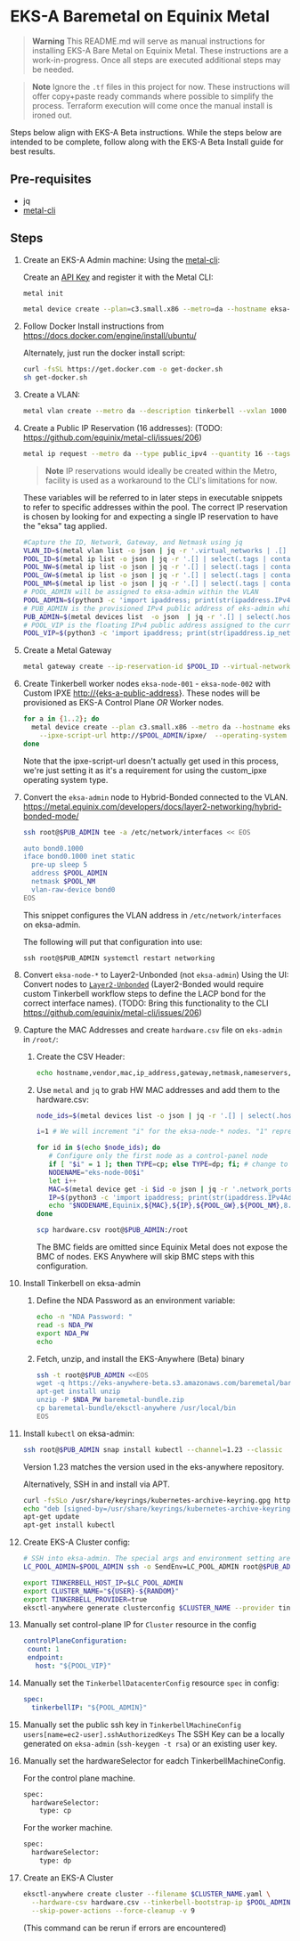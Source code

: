 # EKS-A Baremetal on Equinix Metal

> **Warning**
> This README.md will serve as manual instructions for installing EKS-A Bare Metal on Equinix Metal.  These instructions are a work-in-progress. Once all steps are executed additional steps may be needed.

> **Note**
> Ignore the `.tf` files in this project for now. These instructions will offer copy+paste ready commands where possible to simplify the process. Terraform execution will come once the manual install is ironed out.

Steps below align with EKS-A Beta instructions. While the steps below are intended to be complete, follow along with the EKS-A Beta Install guide for best results.

## Pre-requisites

- jq
- [metal-cli](https://github.com/equinix/metal-cli)

## Steps

1. Create an EKS-A Admin machine:
   Using the [metal-cli](https://github.com/equinix/metal-cli):

   Create an [API Key](https://console.equinix.com/users/-/api-keys) and register it with the Metal CLI:

   ```sh
   metal init
   ```

   ```sh
   metal device create --plan=c3.small.x86 --metro=da --hostname eksa-admin --operating-system ubuntu_20_04
   ```

1. Follow Docker Install instructions from <https://docs.docker.com/engine/install/ubuntu/>

    Alternately, just run the docker install script:

    ```sh
    curl -fsSL https://get.docker.com -o get-docker.sh
    sh get-docker.sh
    ```

1. Create a VLAN:

     ```sh
     metal vlan create --metro da --description tinkerbell --vxlan 1000
     ```

1. Create a Public IP Reservation (16 addresses): (TODO: <https://github.com/equinix/metal-cli/issues/206>)

     ```sh
     metal ip request --metro da --type public_ipv4 --quantity 16 --tags eksa
     ```

     > **Note**
     > IP reservations would ideally be created within the Metro, facility is used as a workaround to the CLI's limitations for now.

     These variables will be referred to in later steps in executable snippets to refer to specific addresses within the pool. The correct IP reservation is chosen by looking for and expecting a single IP reservation to have the "eksa" tag applied.

     ```sh
     #Capture the ID, Network, Gateway, and Netmask using jq
     VLAN_ID=$(metal vlan list -o json | jq -r '.virtual_networks | .[] | select(.vxlan == 1000) | .id')
     POOL_ID=$(metal ip list -o json | jq -r '.[] | select(.tags | contains(["eksa"]))? | .id')
     POOL_NW=$(metal ip list -o json | jq -r '.[] | select(.tags | contains(["eksa"]))? | .network')
     POOL_GW=$(metal ip list -o json | jq -r '.[] | select(.tags | contains(["eksa"]))? | .gateway')
     POOL_NM=$(metal ip list -o json | jq -r '.[] | select(.tags | contains(["eksa"]))? | .netmask')
     # POOL_ADMIN will be assigned to eksa-admin within the VLAN
     POOL_ADMIN=$(python3 -c 'import ipaddress; print(str(ipaddress.IPv4Address("'${POOL_GW}'")+1))')
     # PUB_ADMIN is the provisioned IPv4 public address of eks-admin which we can use with ssh
     PUB_ADMIN=$(metal devices list  -o json  | jq -r '.[] | select(.hostname=="eksa-admin") | .ip_addresses [] | select(contains({"public":true,"address_family":4})) | .address')
     # POOL_VIP is the floating IPv4 public address assigned to the current lead kubernetes control plane
     POOL_VIP=$(python3 -c 'import ipaddress; print(str(ipaddress.ip_network("'${POOL_NW}'/'${POOL_NM}'").broadcast_address-1))')
     ```

1. Create a Metal Gateway

    ```sh
    metal gateway create --ip-reservation-id $POOL_ID --virtual-network $VLAN_ID
    ```

1. Create Tinkerbell worker nodes `eksa-node-001` - `eksa-node-002` with Custom IPXE <http://{eks-a-public-address>}. These nodes will be provisioned as EKS-A Control Plane *OR* Worker nodes.

     ```sh
     for a in {1..2}; do
       metal device create --plan c3.small.x86 --metro da --hostname eksa-node-00$a \
         --ipxe-script-url http://$POOL_ADMIN/ipxe/  --operating-system custom_ipxe
     done
     ```

   Note that the ipxe-script-url doesn't actually get used in this process, we're just setting it as it's a requirement for using the custom_ipxe operating system type.

1. Convert the `eksa-admin` node to Hybrid-Bonded connected to the VLAN.
   <https://metal.equinix.com/developers/docs/layer2-networking/hybrid-bonded-mode/>

      ```sh
      ssh root@$PUB_ADMIN tee -a /etc/network/interfaces << EOS

      auto bond0.1000
      iface bond0.1000 inet static
        pre-up sleep 5
        address $POOL_ADMIN
        netmask $POOL_NM
        vlan-raw-device bond0
      EOS
      ```

   This snippet configures the VLAN address in `/etc/network/interfaces` on eksa-admin.

   The following will put that configuration into use:

   `ssh root@$PUB_ADMIN systemctl restart networking`

1. Convert `eksa-node-*` to Layer2-Unbonded (not `eksa-admin`)
   Using the UI: Convert nodes to [`Layer2-Unbonded`](https://metal.equinix.com/developers/docs/layer2-networking/layer2-mode/#converting-to-layer-2-unbonded-mode) (Layer2-Bonded would require custom Tinkerbell workflow steps to define the LACP bond for the correct interface names).
   (TODO: Bring this functionality to the CLI <https://github.com/equinix/metal-cli/issues/206>)

1. Capture the MAC Addresses and create `hardware.csv` file on `eks-admin` in `/root/`:
   1. Create the CSV Header:

      ```sh
      echo hostname,vendor,mac,ip_address,gateway,netmask,nameservers,disk,labels > hardware.csv
      ```

   1. Use `metal` and `jq` to grab HW MAC addresses and add them to the hardware.csv:

      ```sh
      node_ids=$(metal devices list -o json | jq -r '.[] | select(.hostname | startswith("eksa-node")) | .id')

      i=1 # We will increment "i" for the eksa-node-* nodes. "1" represents the eksa-admin node.

      for id in $(echo $node_ids); do
         # Configure only the first node as a control-panel node
         if [ "$i" = 1 ]; then TYPE=cp; else TYPE=dp; fi; # change to 3 for HA
         NODENAME="eks-node-00$i"
         let i++
         MAC=$(metal device get -i $id -o json | jq -r '.network_ports | .[] | select(.name == "eth0") | .data.mac')
         IP=$(python3 -c 'import ipaddress; print(str(ipaddress.IPv4Address("'${POOL_GW}'")+'$i'))')
         echo "$NODENAME,Equinix,${MAC},${IP},${POOL_GW},${POOL_NM},8.8.8.8,/dev/sda,type=${TYPE}" >> hardware.csv
      done

      scp hardware.csv root@$PUB_ADMIN:/root
      ```

      The BMC fields are omitted since Equinix Metal does not expose the BMC of nodes. EKS Anywhere will skip BMC steps with this configuration.

1. Install Tinkerbell on eksa-admin
    1. Define the NDA Password as an environment variable:

       ```sh
       echo -n "NDA Password: "
       read -s NDA_PW
       export NDA_PW
       echo
       ```

    1. Fetch, unzip, and install the EKS-Anywhere (Beta) binary

         ```sh
         ssh -t root@$PUB_ADMIN <<EOS
         wget -q https://eks-anywhere-beta.s3.amazonaws.com/baremetal/baremetal-bundle.zip
         apt-get install unzip
         unzip -P $NDA_PW baremetal-bundle.zip
         cp baremetal-bundle/eksctl-anywhere /usr/local/bin
         EOS
         ```

1. Install `kubectl` on eksa-admin:

   ```sh
   ssh root@$PUB_ADMIN snap install kubectl --channel=1.23 --classic
   ```

   Version 1.23 matches the version used in the eks-anywhere repository.

   Alternatively, SSH in and install via APT.

   ```sh
   curl -fsSLo /usr/share/keyrings/kubernetes-archive-keyring.gpg https://packages.cloud.google.com/apt/doc/apt-key.gpg
   echo "deb [signed-by=/usr/share/keyrings/kubernetes-archive-keyring.gpg] https://apt.kubernetes.io/ kubernetes-xenial main" | sudo tee /etc/apt/sources.list.d/kubernetes.list
   apt-get update
   apt-get install kubectl
   ```

1. Create EKS-A Cluster config:

   ```sh
   # SSH into eksa-admin. The special args and environment setting are just tricks to plumb $POOL_ADMIN into the eksa-admin environment.
   LC_POOL_ADMIN=$POOL_ADMIN ssh -o SendEnv=LC_POOL_ADMIN root@$PUB_ADMIN
   ```

   ```sh
   export TINKERBELL_HOST_IP=$LC_POOL_ADMIN
   export CLUSTER_NAME="${USER}-${RANDOM}"
   export TINKERBELL_PROVIDER=true
   eksctl-anywhere generate clusterconfig $CLUSTER_NAME --provider tinkerbell > $CLUSTER_NAME.yaml
   ```

1. Manually set control-plane IP for `Cluster` resource in the config

   ```yaml
   controlPlaneConfiguration:
    count: 1
    endpoint:
      host: "${POOL_VIP}"
   ```

1. Manually set the `TinkerbellDatacenterConfig` resource `spec` in config:

   ```yaml
   spec:
     tinkerbellIP: "${POOL_ADMIN}"
   ```

1. Manually set the public ssh key in `TinkerbellMachineConfig` `users[name=ec2-user].sshAuthorizedKeys`
   The SSH Key can be a locally generated on `eksa-admin` (`ssh-keygen -t rsa`) or an existing user key.

1. Manually set the hardwareSelector for eadch TinkerbellMachineConfig.

   For the control plane machine.

   ```sh
   spec:
     hardwareSelector:
       type: cp
   ```

   For the worker machine.

   ```sh
   spec:
     hardwareSelector:
       type: dp
   ```

1. Create an EKS-A Cluster

   ```sh
   eksctl-anywhere create cluster --filename $CLUSTER_NAME.yaml \
     --hardware-csv hardware.csv --tinkerbell-bootstrap-ip $POOL_ADMIN \
     --skip-power-actions --force-cleanup -v 9
   ```

   (This command can be rerun if errors are encountered)
